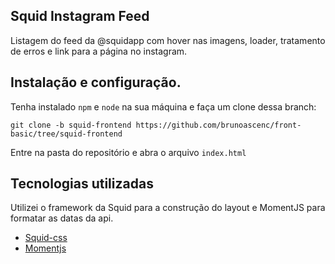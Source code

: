 ## Squid Instagram Feed

Listagem do feed da @squidapp com hover nas imagens, loader, tratamento de erros e link para a página no instagram.

## Instalação e configuração.

Tenha instalado `npm` e `node` na sua máquina e faça um clone dessa branch:

`git clone -b squid-frontend https://github.com/brunoascenc/front-basic/tree/squid-frontend`

Entre na pasta do repositório e abra o arquivo `index.html`

## Tecnologias utilizadas

Utilizei o framework da Squid para a construção do layout e MomentJS para formatar as datas da api.

- [Squid-css](https://css.squidit.com.br/)
- [Momentjs](https://momentjs.com/)
